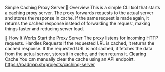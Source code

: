Simple Caching Proxy Server
📌 Overview
This is a simple CLI tool that starts a caching proxy server. The proxy forwards requests to the actual server and stores the response in cache. If the same request is made again, it returns the cached response instead of forwarding the request, making things faster and reducing server load.

🚀 How It Works
Start the Proxy Server
The proxy listens for incoming HTTP requests.
Handles Requests
If the requested URL is cached, it returns the cached response.
If the requested URL is not cached, it fetches the data from the actual server, stores it in cache, and then returns it.
Clearing Cache
You can manually clear the cache using an API endpoint.
https://roadmap.sh/projects/caching-server
